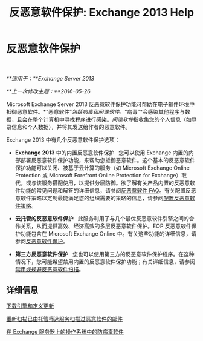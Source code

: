 ﻿---
title: '反恶意软件保护: Exchange 2013 Help'
TOCTitle: 反恶意软件保护
ms:assetid: a4b34f3b-5648-4d18-ac80-c2af4fa6cb7e
ms:mtpsurl: https://technet.microsoft.com/zh-cn/library/JJ150547(v=EXCHG.150)
ms:contentKeyID: 50491252
ms.date: 01/11/2018
mtps_version: v=EXCHG.150
ms.translationtype: HT
---

# 反恶意软件保护

 

_**适用于：**Exchange Server 2013_

_**上一次修改主题：**2016-05-26_

Microsoft Exchange Server 2013 反恶意软件保护功能可帮助在电子邮件环境中抵御恶意软件。*“恶意软件”*包括病毒和间谍软件。*“病毒”*会感染其他程序与数据，且会在整个计算机中寻找程序进行感染。*间谍软件*指收集您的个人信息（如登录信息和个人数据），并将其发送给作者的恶意软件。

Exchange 2013 中有几个反恶意软件保护选项：

  - **Exchange 2013** 中的内置反恶意软件保护   您可以使用 Exchange 内置的内部部署反恶意软件保护功能，来帮助您抵御恶意软件。这个基本的反恶意软件保护功能可以关闭、被基于云计算的服务（如 Microsoft Exchange Online Protection 或 Microsoft Forefront Online Protection for Exchange）取代，或与该服务搭配使用，以提供分层防御。欲了解有关产品内置的反恶意软件功能的常见问题和解答的详细信息，请参阅[反恶意软件 FAQ](anti-malware-faq-exchange-2013-help.md)。有关配置反恶意软件策略以定制最能满足您的组织需要的策略的信息，请参阅[配置反恶意软件策略](configure-anti-malware-policies-exchange-2013-help.md)。

  - **云托管的反恶意软件保护**   此服务利用了与几个最优反恶意软件引擎之间的合作关系，从而提供高效、经济高效的多层反恶意软件保护。EOP 反恶意软件保护功能包含在 Microsoft Exchange Online 中。有关这些功能的详细信息，请参阅[反恶意软件保护](https://technet.microsoft.com/zh-cn/library/jj200669\(v=exchg.150\))。

  - **第三方反恶意软件保护**   您也可以使用第三方的反恶意软件保护程序。在这种情况下，您可能希望禁用内置的反恶意软件保护功能；有关详细信息，请参阅[禁用或规避反恶意软件扫描](disable-or-bypass-anti-malware-scanning-exchange-2013-help.md)。

## 详细信息

[下载引擎和定义更新](download-engine-and-definition-updates-exchange-2013-help.md)

[重新扫描已由托管筛选服务扫描过恶意软件的邮件](rescan-messages-already-malware-scanned-by-the-hosted-filtering-service-exchange-2013-help.md)

[在 Exchange 服务器上的操作系统中的防病毒软件](anti-virus-software-in-the-operating-system-on-exchange-servers-exchange-2013-help.md)

